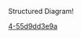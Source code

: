 Structured Diagram!

[4-55d9dd3e9a](https://user-images.githubusercontent.com/49491210/142774872-12c90226-afce-45ef-9bdb-bbb5a58001e5.jpg)

